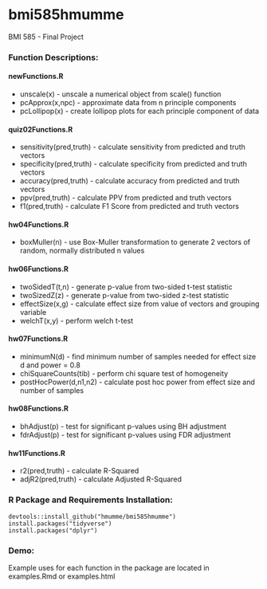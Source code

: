 # bmi585hmumme
BMI 585 - Final Project

### Function Descriptions:
#### newFunctions.R
- unscale(x) - unscale a numerical object from scale() function
- pcApprox(x,npc) - approximate data from n principle components
- pcLollipop(x) - create lollipop plots for each principle component of data
#### quiz02Functions.R
- sensitivity(pred,truth) - calculate sensitivity from predicted and truth vectors
- specificity(pred,truth) - calculate specificity from predicted and truth vectors
- accuracy(pred,truth) - calculate accuracy from predicted and truth vectors
- ppv(pred,truth) - calculate PPV from predicted and truth vectors
- f1(pred,truth) - calculate F1 Score from predicted and truth vectors
#### hw04Functions.R
- boxMuller(n) - use Box-Muller transformation to generate 2 vectors of random, normally distributed n values
#### hw06Functions.R
- twoSidedT(t,n) - generate p-value from two-sided t-test statistic
- twoSizedZ(z) - generate p-value from two-sided z-test statistic
- effectSize(x,g) - calculate effect size from value of vectors and grouping variable
- welchT(x,y) - perform welch t-test
#### hw07Functions.R
- minimumN(d) - find minimum number of samples needed for effect size d and power = 0.8
- chiSquareCounts(tib) - perform chi square test of homogeneity
- postHocPower(d,n1,n2) - calculate post hoc power from effect size and number of samples
#### hw08Functions.R
- bhAdjust(p) - test for significant p-values using BH adjustment
- fdrAdjust(p) - test for significant p-values using FDR adjustment
#### hw11Functions.R
- r2(pred,truth) - calculate R-Squared
- adjR2(pred,truth) - calculate Adjusted R-Squared

### R Package and Requirements Installation:
```
devtools::install_github("hmumme/bmi585hmumme")
install.packages("tidyverse")
install.packages("dplyr")
```
### Demo:
Example uses for each function in the package are located in examples.Rmd or examples.html
